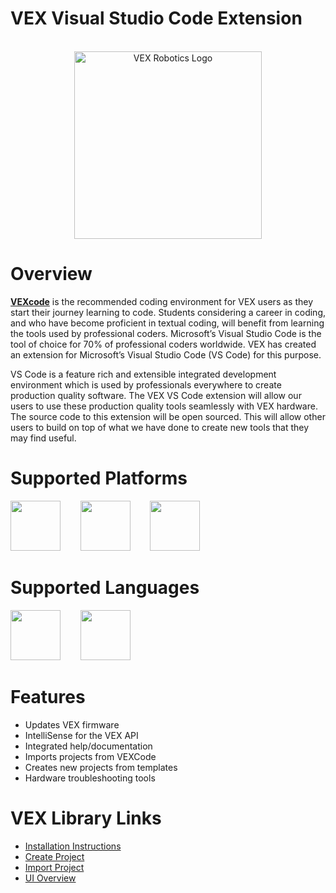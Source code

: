 # VEX Visual Studio Code Extension

<p align="center">
  <br />
<img src="https://content.vexrobotics.com/vscode/readme/vexrobotics.png" alt="VEX Robotics Logo" height="300px" />
</p>


# Overview
[**VEXcode**](https://code.vex.com) is the recommended coding environment for VEX users as they start their journey learning to code. Students considering a career in coding, and who have become proficient in textual coding, will benefit from learning the tools used by professional coders.  Microsoft’s Visual Studio Code is the tool of choice for 70% of professional coders worldwide. VEX has created an extension for Microsoft’s Visual Studio Code (VS Code) for this purpose.

VS Code is a feature rich and extensible integrated development environment which is used by professionals everywhere to create production quality software. The VEX VS Code extension will allow our users to use these production quality tools seamlessly with VEX hardware. The source code to this extension will be open sourced. This will allow other users to build on top of what we have done to create new tools that they may find useful.

# Supported Platforms
<p align="left">
<img src="https://content.vexrobotics.com/vscode/readme/vexcodeIQ2.png" width=80px> &nbsp;&nbsp;&nbsp;&nbsp;&nbsp;&nbsp; 
<img src="https://content.vexrobotics.com/vscode/readme/vexcodeEXP.png" width=80px> &nbsp;&nbsp;&nbsp;&nbsp;&nbsp;&nbsp; 
<img src="https://content.vexrobotics.com/vscode/readme/vexcodeV5.png" width=80px>  
</p>

# Supported Languages
<p align="left">
<img src="https://content.vexrobotics.com/vscode/readme/cpp_icon.png" width=80px> &nbsp;&nbsp;&nbsp;&nbsp;&nbsp;&nbsp;
<img src="https://content.vexrobotics.com/vscode/readme/python_icon.png" width=80px> &nbsp;&nbsp;&nbsp;&nbsp;&nbsp;&nbsp;
</p>



# Features
* Updates VEX firmware
* IntelliSense for the VEX API
* Integrated help/documentation
* Imports projects from VEXCode
* Creates new projects from templates
* Hardware troubleshooting tools

# VEX Library Links
* [Installation Instructions](https://kb.vex.com/hc/en-us)
* [Create Project](https://kb.vex.com/hc/en-us) 
* [Import Project](https://kb.vex.com/hc/en-us) 
* [UI Overview](https://kb.vex.com/hc/en-us)


